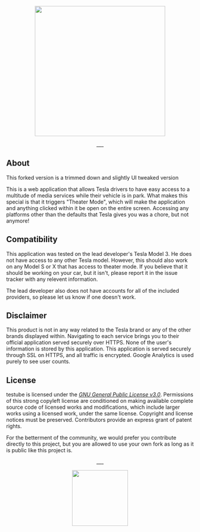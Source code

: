 <p align="center">
    <img src="https://i.imgur.com/QIF1lqQ.png" width="350">
</p>
<p align="center">___</p>

## About
<p>
This forked version is a trimmed down and slightly UI tweaked version

This is a web application that allows Tesla drivers to have easy access to a multitude of media services while their vehicle is in park. What makes this special is that it triggers "Theater Mode", which will make the application and anything clicked within it be open on the entire screen. Accessing any platforms other than the defaults that Tesla gives you was a chore, but not anymore!</p>

## Compatibility
<p>This application was tested on the lead developer's Tesla Model 3. He does not have access to any other Tesla model. However, this should also work on any Model S or X that has access to theater mode. If you believe that it should be working on your car, but it isn't, please report it in the issue tracker with any relevent information.</p>
<p>The lead developer also does not have accounts for all of the included providers, so please let us know if one doesn't work.</p>


## Disclaimer
This product is not in any way related to the Tesla brand or any of the other brands displayed within. Navigating to each service brings you to their official application served securely over HTTPS. None of the user's information is stored by this application. This application is served securely through SSL on HTTPS, and all traffic is encrypted. Google Analytics is used purely to see user counts.

## License
testube is licensed under the [*GNU General Public License v3.0*](https://choosealicense.com/licenses/lgpl-3.0/). Permissions of this strong copyleft license are conditioned on making available complete source code of licensed works and modifications, which include larger works using a licensed work, under the same license. Copyright and license notices must be preserved. Contributors provide an express grant of patent rights.

For the betterment of the community, we would prefer you contribute directly to this project, but you are allowed to use your own fork as long as it is public like this project is. 

<p align="center">___</p>
<p align="center">
    <img src="https://avatars3.githubusercontent.com/u/39174758?s=400&u=9a2d33f5f3fbdde99fe5de2f5f127063282127cb&v=4" height="150">
</p>
